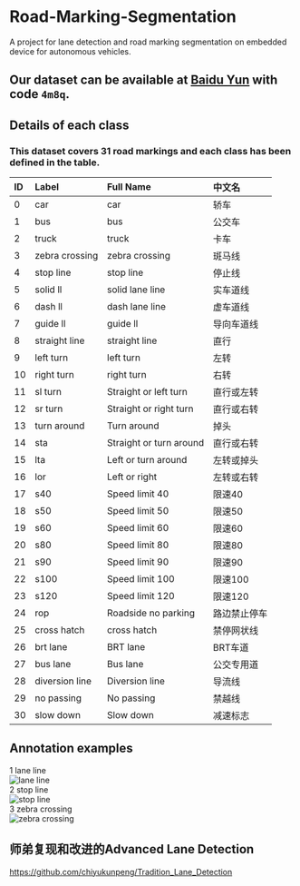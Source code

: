 # Road-Marking-Segmentation
A project for lane detection and road marking segmentation on embedded device for autonomous vehicles.
## Our dataset can be available at [Baidu Yun](https://pan.baidu.com/s/1zM0sWa0HvZrBoUwRw01mFg) with code `4m8q`.

## Details of each class
### This dataset covers 31 road markings and each class has been defined in the table.
|      ID     |     Label          |     Full Name             |   中文名             |
|     :---    |     :---           |     :---                  |   :---              |
|      0      |     car            |     car                   |   轿车|
|      1      |     bus            |     bus                   |   公交车|
|      2      |     truck          |     truck                 |   卡车|
|      3      |     zebra crossing |     zebra crossing        |   斑马线|
|      4      |     stop line      |     stop line             |   停止线|
|      5      |     solid ll       |     solid lane line       |   实车道线|
|      6      |     dash ll        |     dash lane line        |   虚车道线|
|      7      |     guide ll       |     guide ll              |   导向车道线|
|      8      |     straight line  |     straight line         |   直行|
|      9      |     left turn      |     left turn             |   左转|
|      10     |     right turn     |     right turn            |   右转|
|      11     |     sl turn        |     Straight or left turn |   直行或左转|
|      12     |     sr turn        |     Straight or right turn|   直行或右转|
|      13     |     turn around    |     Turn around           |   掉头|
|      14     |     sta            |     Straight or turn around|  直行或右转|
|      15     |     lta            |     Left or turn around   |   左转或掉头|
|      16     |     lor            |     Left or right         |   左转或右转|
|      17     |     s40            |     Speed limit 40        |   限速40|
|      18     |     s50            |     Speed limit 50        |   限速50|
|      19     |     s60            |     Speed limit 60        |   限速60|
|      20     |     s80            |     Speed limit 80        |   限速80|
|      21     |     s90            |     Speed limit 90        |   限速90|
|      22     |     s100           |     Speed limit 100       |   限速100|
|      23     |     s120           |     Speed limit 120       |   限速120|
|      24     |     rop            |     Roadside no parking   |   路边禁止停车|
|      25     |     cross hatch    |     cross hatch           |   禁停网状线|
|      26     |     brt lane       |     BRT lane              |   BRT车道|
|      27     |     bus lane       |     Bus lane              |   公交专用道|
|      28     |     diversion line |     Diversion line        |   导流线|
|      29     |     no passing     |     No passing            |   禁越线|
|      30     |     slow down      |     Slow down             |   减速标志|

## Annotation examples
1 lane line  
![lane line](https://github.com/namemzy/Road-Marking-Segmentation/blob/master/annotation%20examples/lane%20line.png)  
2 stop line  
![stop line](https://github.com/namemzy/Road-Marking-Segmentation/blob/master/annotation%20examples/stop%20line.png)  
3 zebra crossing  
![zebra crossing](https://github.com/namemzy/Road-Marking-Segmentation/blob/master/annotation%20examples/zebra%20crossing.png) 

## 师弟复现和改进的Advanced Lane Detection
https://github.com/chiyukunpeng/Tradition_Lane_Detection
